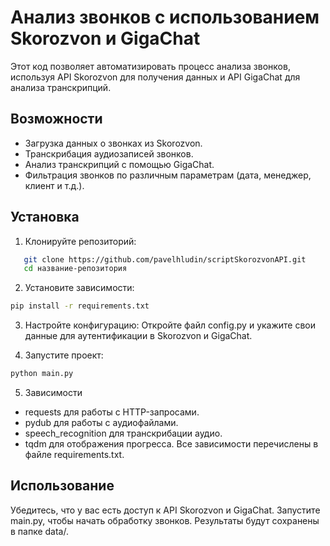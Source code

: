 # Анализ звонков с использованием Skorozvon и GigaChat

Этот код позволяет автоматизировать процесс анализа звонков, используя API Skorozvon для получения данных и API GigaChat для анализа транскрипций.

## Возможности
- Загрузка данных о звонках из Skorozvon.
- Транскрибация аудиозаписей звонков.
- Анализ транскрипций с помощью GigaChat.
- Фильтрация звонков по различным параметрам (дата, менеджер, клиент и т.д.).

## Установка

1. Клонируйте репозиторий:
```bash
   git clone https://github.com/pavelhludin/scriptSkorozvonAPI.git
   cd название-репозитория
```

2. Установите зависимости:
```bash
pip install -r requirements.txt
```
3. Настройте конфигурацию:
Откройте файл config.py и укажите свои данные для аутентификации в Skorozvon и GigaChat.

4. Запустите проект:
```bash
python main.py
```
5. Зависимости

* requests для работы с HTTP-запросами.
* pydub для работы с аудиофайлами.
* speech_recognition для транскрибации аудио.
* tqdm для отображения прогресса.
Все зависимости перечислены в файле requirements.txt.

## Использование

Убедитесь, что у вас есть доступ к API Skorozvon и GigaChat.
Запустите main.py, чтобы начать обработку звонков.
Результаты будут сохранены в папке data/.
